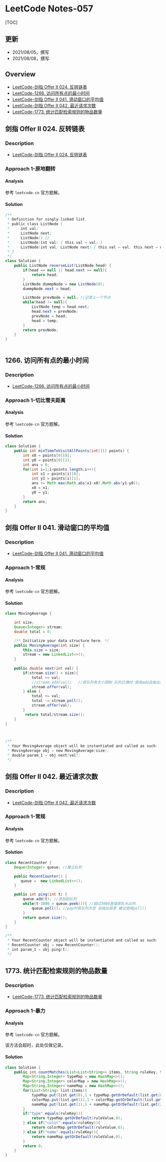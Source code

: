 # LeetCode Notes-057


[TOC]



## 更新
* 2021/08/05，撰写
* 2021/08/08，撰写


## Overview
* [LeetCode-剑指 Offer II 024. 反转链表](https://leetcode-cn.com/problems/UHnkqh/)
* [LeetCode-1266. 访问所有点的最小时间](https://leetcode-cn.com/problems/minimum-time-visiting-all-points/)
* [LeetCode-剑指 Offer II 041. 滑动窗口的平均值](https://leetcode-cn.com/problems/qIsx9U/)
* [LeetCode-剑指 Offer II 042. 最近请求次数](https://leetcode-cn.com/problems/H8086Q/)
* [LeetCode-1773. 统计匹配检索规则的物品数量](https://leetcode-cn.com/problems/count-items-matching-a-rule/)




## 剑指 Offer II 024. 反转链表
### Description
* [LeetCode-剑指 Offer II 024. 反转链表](https://leetcode-cn.com/problems/UHnkqh/)

### Approach 1-原地翻转
#### Analysis

参考 `leetcode-cn` 官方题解。



#### Solution




```java
/**
 * Definition for singly-linked list.
 * public class ListNode {
 *     int val;
 *     ListNode next;
 *     ListNode() {}
 *     ListNode(int val) { this.val = val; }
 *     ListNode(int val, ListNode next) { this.val = val; this.next = next; }
 * }
 */
class Solution {
    public ListNode reverseList(ListNode head) {
        if(head == null || head.next == null){
            return head;
        }
        ListNode dummpNode = new ListNode(0);
        dummpNode.next = head;

        ListNode prevNode = null; //记录上一个节点
        while(head != null){
            ListNode temp = head.next;
            head.next = prevNode;
            prevNode = head;
            head = temp;
        }
        return prevNode;
    }
}



```




## 1266. 访问所有点的最小时间
### Description
* [LeetCode-1266. 访问所有点的最小时间](https://leetcode-cn.com/problems/minimum-time-visiting-all-points/)

### Approach 1-切比雪夫距离
#### Analysis

参考 `leetcode-cn` 官方题解。



#### Solution




```java
class Solution {
    public int minTimeToVisitAllPoints(int[][] points) {
        int x0 = points[0][0];
        int y0 = points[0][1];
        int ans = 0;
        for(int i=1;i<points.length;i++){
            int x1 = points[i][0];
            int y1 = points[i][1];
            ans += Math.max(Math.abs(x1-x0),Math.abs(y1-y0));
            x0 = x1;
            y0 = y1; 
        }
        return ans;
    }
}
```




## 剑指 Offer II 041. 滑动窗口的平均值
### Description
* [LeetCode-剑指 Offer II 041. 滑动窗口的平均值](https://leetcode-cn.com/problems/qIsx9U/)

### Approach 1-常规
#### Analysis

参考 `leetcode-cn` 官方题解。



#### Solution



```java
class MovingAverage {

    int size;
    Queue<Integer> stream;
    double total = 0;

    /** Initialize your data structure here. */
    public MovingAverage(int size) {
        this.size = size;
        stream = new LinkedList<>();
    }
    
    public double next(int val) {
        if(stream.size() < size){
            total += val;
            //stream.add(val);   //若队列有大小限制 队列已满时 使用add会抛出异常 使用offer只会返回false
            stream.offer(val);
        } else {
            total += val;
            total -= stream.poll();
            stream.offer(val);
        }
         return total/stream.size();
    }
}



/**
 * Your MovingAverage object will be instantiated and called as such:
 * MovingAverage obj = new MovingAverage(size);
 * double param_1 = obj.next(val);
 */

```




## 剑指 Offer II 042. 最近请求次数
### Description
* [LeetCode-剑指 Offer II 042. 最近请求次数](https://leetcode-cn.com/problems/H8086Q/)

### Approach 1-常规
#### Analysis

参考 `leetcode-cn` 官方题解。



#### Solution


```java
class RecentCounter {
    Deque<Integer> queue; //建立队列

    public RecentCounter() {
       queue =  new LinkedList<>();
    }

    public int ping(int t) {
        queue.add(t); //添加到队列
        while(t-3000 > queue.peek()){ //超过3000差值即队头出列
            queue.poll(); //pop时若队列为空 会抛出异常 建议使用poll()
        }
        return queue.size();
    }
}

/**
 * Your RecentCounter object will be instantiated and called as such:
 * RecentCounter obj = new RecentCounter();
 * int param_1 = obj.ping(t);
 */

```



## 1773. 统计匹配检索规则的物品数量
### Description
* [LeetCode-1773. 统计匹配检索规则的物品数量](https://leetcode-cn.com/problems/count-items-matching-a-rule/)

### Approach 1-暴力
#### Analysis

参考 `leetcode-cn` 官方题解。


该方法会超时，此处仅做记录。

#### Solution

```java
class Solution {
    public int countMatches(List<List<String>> items, String ruleKey, String ruleValue) {
        Map<String,Integer> typeMap = new HashMap<>();
        Map<String,Integer> colorMap = new HashMap<>();
        Map<String,Integer> nameMap = new HashMap<>();
        for(List<String> list:items){
            typeMap.put(list.get(0),1 + typeMap.getOrDefault(list.get(0),0));
            colorMap.put(list.get(1),1 + colorMap.getOrDefault(list.get(1),0));
            nameMap.put(list.get(2),1 + nameMap.getOrDefault(list.get(2),0));
        }
        if("type".equals(ruleKey)){
            return typeMap.getOrDefault(ruleValue,0);
        } else if("color".equals(ruleKey)){
            return colorMap.getOrDefault(ruleValue,0);
        } else if("name".equals(ruleKey)){
            return nameMap.getOrDefault(ruleValue,0);
        }
        return 0;
    }
}
```


